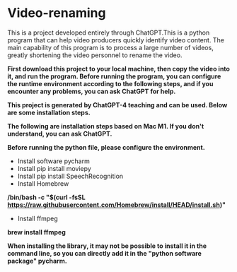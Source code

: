 # Video-renaming
This is a project developed entirely through ChatGPT.This is a python program that can help video producers quickly identify video content. The main capability of this program is to process a large number of videos, greatly shortening the video personnel to rename the video.


**First download this project to your local machine, then copy the video into it, and run the program. Before running the program, you can configure the runtime environment according to the following steps, and if you encounter any problems, you can ask ChatGPT for help.**

**This project is generated by ChatGPT-4 teaching and can be used. Below are some installation steps.**

**The following are installation steps based on Mac M1. If you don't understand, you can ask ChatGPT.**

**Before running the python file, please configure the environment.**

- Install software pycharm
- Install pip install moviepy
- Install pip install SpeechRecognition
- Install Homebrew

**/bin/bash -c "$(curl -fsSL https://raw.githubusercontent.com/Homebrew/install/HEAD/install.sh)"**

- Install ffmpeg

**brew install ffmpeg**

**When installing the library, it may not be possible to install it in the command line, so you can directly add it in the "python software package" pycharm.**
